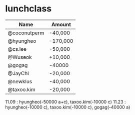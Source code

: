 # lunchclass

Name          | Amount  |
------------- |---------|
@coconutperm  | -40,000 |
@hyungheo     | -170,000 |
@cs.lee       | -50,000 |
@Wuseok       | +10,000 |
@gogag        | -40000  |
@JayChl       | -20,000 |
@newklus      | -40,000 |
@taxoo.kim    | -20,000 |

11.09 : hyungheo(-50000 a+c), taxoo.kim(-10000 c)
11.23 : hyungheo(-10000 c), taxoo.kim(-10000 c), gogag(-40000 a)
